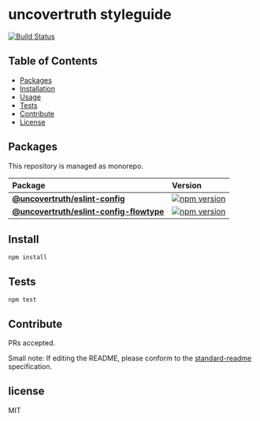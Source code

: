 # uncovertruth styleguide

[![Build Status](https://travis-ci.org/uncovertruth/styleguide.svg?branch=master)](https://travis-ci.org/uncovertruth/styleguide)

## Table of Contents

* [Packages](#packages)
* [Installation](#install)
* [Usage](#usage)
* [Tests](#tests)
* [Contribute](#contribute)
* [License](#license)

## Packages

This repository is managed as monorepo.

| Package                                                                      | Version                                                                                                                                                    |
| :--------------------------------------------------------------------------- | :--------------------------------------------------------------------------------------------------------------------------------------------------------- |
| **[@uncovertruth/eslint-config](/packages/eslint-config)**                   | [![npm version](https://badge.fury.io/js/%40uncovertruth%2Feslint-config.svg)](https://badge.fury.io/js/%40uncovertruth%2Feslint-config)                   |
| **[@uncovertruth/eslint-config-flowtype](/packages/eslint-config-flowtype)** | [![npm version](https://badge.fury.io/js/%40uncovertruth%2Feslint-config-flowtype.svg)](https://badge.fury.io/js/%40uncovertruth%2Feslint-config-flowtype) |

## Install

    npm install

## Tests

    npm test

## Contribute

PRs accepted.

Small note: If editing the README, please conform to the [standard-readme](https://github.com/RichardLitt/standard-readme) specification.

## license

MIT
